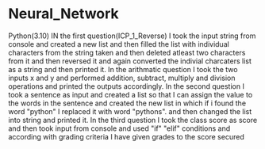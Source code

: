 # Neural_Network
Python(3.10) IN the first question(ICP_1_Reverse) I took the input string from console and created a new list and then filled the list with individual characters from the string taken and then deleted atleast two characters from it and then reversed it and again converted the indivial charcaters list as a string and then printed it. In the arithmatic question I took the two inputs x and y and performed addition, subtract, multiply and division operations and printed the outputs accordingly. 
In the second question I took a sentence as input and created a list so that I can assign the value to the words in the sentence and created the new list in which if i found the word "python" I replaced it with word "pythons". and then changed the list into string and printed it. 
In the third question I took the class score as score and then took input from console and used "if" "elif" conditions and according with grading criteria I have given grades to the score secured
